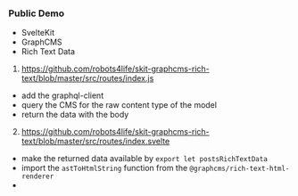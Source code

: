 ### Public Demo

-   SvelteKit
-   GraphCMS
-   Rich Text Data

1.  https://github.com/robots4life/skit-graphcms-rich-text/blob/master/src/routes/index.js

-   add the graphql-client
-   query the CMS for the raw content type of the model
-   return the data with the body

2.  https://github.com/robots4life/skit-graphcms-rich-text/blob/master/src/routes/index.svelte

-   make the returned data available by `export let postsRichTextData`
-   import the `astToHtmlString` function from the `@graphcms/rich-text-html-renderer`
-
